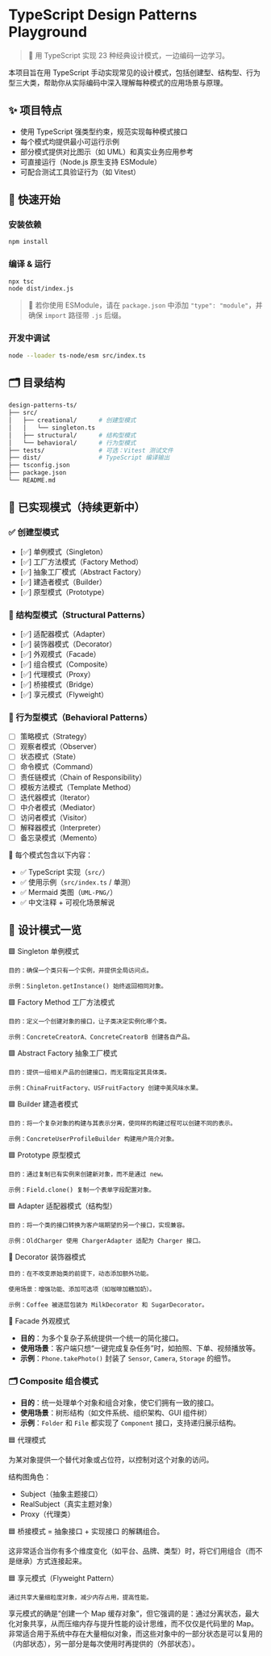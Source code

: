 # TypeScript Design Patterns Playground

> 🚀 用 TypeScript 实现 23 种经典设计模式，一边编码一边学习。

本项目旨在用 TypeScript 手动实现常见的设计模式，包括创建型、结构型、行为型三大类，帮助你从实际编码中深入理解每种模式的应用场景与原理。



## ✨ 项目特点

- 使用 TypeScript 强类型约束，规范实现每种模式接口
- 每个模式均提供最小可运行示例
- 部分模式提供对比图示（如 UML）和真实业务应用参考
- 可直接运行（Node.js 原生支持 ESModule）
- 可配合测试工具验证行为（如 Vitest）


## 🔧 快速开始

### 安装依赖

```bash
npm install
```

### 编译 & 运行

```bash
npx tsc
node dist/index.js
```

> 📌 若你使用 ESModule，请在 `package.json` 中添加 `"type": "module"`，并确保 `import` 路径带 `.js` 后缀。

### 开发中调试
```bash
node --loader ts-node/esm src/index.ts
```


## 🗂️ 目录结构

```bash
design-patterns-ts/
├── src/
│   ├── creational/      # 创建型模式
│   │   └── singleton.ts
│   ├── structural/      # 结构型模式
│   └── behavioral/      # 行为型模式
├── tests/               # 可选：Vitest 测试文件
├── dist/                # TypeScript 编译输出
├── tsconfig.json
├── package.json
└── README.md
```
## 🧱 已实现模式（持续更新中）

### ✅ 创建型模式

- [✅] 单例模式（Singleton）
- [✅] 工厂方法模式（Factory Method）
- [✅] 抽象工厂模式（Abstract Factory）
- [✅] 建造者模式（Builder）
- [✅] 原型模式（Prototype）

### 🧱 结构型模式（Structural Patterns）

- [✅] 适配器模式（Adapter）
- [✅] 装饰器模式（Decorator）
- [✅] 外观模式（Facade）
- [✅] 组合模式（Composite）
- [✅] 代理模式（Proxy）
- [✅] 桥接模式（Bridge）
- [✅] 享元模式（Flyweight）

### 🔄 行为型模式（Behavioral Patterns）

- [ ] 策略模式（Strategy）
- [ ] 观察者模式（Observer）
- [ ] 状态模式（State）
- [ ] 命令模式（Command）
- [ ] 责任链模式（Chain of Responsibility）
- [ ] 模板方法模式（Template Method）
- [ ] 迭代器模式（Iterator）
- [ ] 中介者模式（Mediator）
- [ ] 访问者模式（Visitor）
- [ ] 解释器模式（Interpreter）
- [ ] 备忘录模式（Memento）

📌 每个模式包含以下内容：

- ✅ TypeScript 实现（`src/`）
- ✅ 使用示例（`src/index.ts` / 单测）
- ✅ Mermaid 类图（`UML-PNG/`）
- ✅ 中文注释 + 可视化场景解说


## 🧱 设计模式一览
🟩 Singleton 单例模式

    目的：确保一个类只有一个实例，并提供全局访问点。

    示例：Singleton.getInstance() 始终返回相同对象。

🟩 Factory Method 工厂方法模式

    目的：定义一个创建对象的接口，让子类决定实例化哪个类。

    示例：ConcreteCreatorA、ConcreteCreatorB 创建各自产品。

🟩 Abstract Factory 抽象工厂模式

    目的：提供一组相关产品的创建接口，而无需指定其具体类。

    示例：ChinaFruitFactory、USFruitFactory 创建中美风味水果。

🟩 Builder 建造者模式

    目的：将一个复杂对象的构建与其表示分离，使同样的构建过程可以创建不同的表示。

    示例：ConcreteUserProfileBuilder 构建用户简介对象。

🟩 Prototype 原型模式

    目的：通过复制已有实例来创建新对象，而不是通过 new。

    示例：Field.clone() 复制一个表单字段配置对象。

🟦 Adapter 适配器模式（结构型）

    目的：将一个类的接口转换为客户端期望的另一个接口，实现兼容。

    示例：OldCharger 使用 ChargerAdapter 适配为 Charger 接口。

🧁 Decorator 装饰器模式

    目的：在不改变原始类的前提下，动态添加额外功能。

    使用场景：增强功能、添加可选项（如咖啡加糖加奶）。

    示例：Coffee 被逐层包装为 MilkDecorator 和 SugarDecorator。

📸 Facade 外观模式

- **目的**：为多个复杂子系统提供一个统一的简化接口。
- **使用场景**：客户端只想“一键完成复杂任务”时，如拍照、下单、视频播放等。
- **示例**：`Phone.takePhoto()` 封装了 `Sensor`, `Camera`, `Storage` 的细节。

### 🗂️ Composite 组合模式

- **目的**：统一处理单个对象和组合对象，使它们拥有一致的接口。
- **使用场景**：树形结构（如文件系统、组织架构、GUI 组件树）
- **示例**：`Folder` 和 `File` 都实现了 `Component` 接口，支持递归展示结构。


🟦 代理模式

为某对象提供一个替代对象或占位符，以控制对这个对象的访问。

结构图角色：
- Subject（抽象主题接口）
- RealSubject（真实主题对象）
- Proxy（代理类）

🟦 桥接模式 = 抽象接口 + 实现接口 的解耦组合。

这非常适合当你有多个维度变化（如平台、品牌、类型）时，将它们用组合（而不是继承）方式连接起来。

🟦 享元模式（Flyweight Pattern）

    通过共享大量细粒度对象，减少内存占用，提高性能。

享元模式的确是“创建一个 Map 缓存对象”，但它强调的是：通过分离状态，最大化对象共享，从而压缩内存与提升性能的设计思维，而不仅仅是代码里的 Map。非常适合用于系统中存在大量相似对象，而这些对象中的一部分状态是可以复用的（内部状态），另一部分是每次使用时再提供的（外部状态）。

